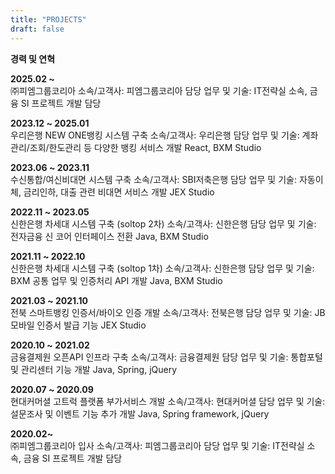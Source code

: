 ```yaml
---
title: "PROJECTS"
draft: false
---
```


**경력 및 연혁**
<br>

**2025.02 ~**<br/>
㈜피엠그룹코리아
소속/고객사: 피엠그룹코리아
담당 업무 및 기술: IT전략실 소속, 금융 SI 프로젝트 개발 담당

**2023.12 ~ 2025.01**
<br/>
우리은행 NEW ONE뱅킹 시스템 구축
소속/고객사: 우리은행
담당 업무 및 기술: 계좌관리/조회/한도관리 등 다양한 뱅킹 서비스 개발 React, BXM Studio

**2023.06 ~ 2023.11**
<br/>
수신통합/여신비대면 시스템 구축
소속/고객사: SBI저축은행
담당 업무 및 기술: 자동이체, 금리인하, 대출 관련 비대면 서비스 개발 JEX Studio

**2022.11 ~ 2023.05**
<br/>
신한은행 차세대 시스템 구축 (soltop 2차)
소속/고객사: 신한은행
담당 업무 및 기술: 전자금융 신 코어 인터페이스 전환 Java, BXM Studio

**2021.11 ~ 2022.10**
<br/>
신한은행 차세대 시스템 구축 (soltop 1차)
소속/고객사: 신한은행
담당 업무 및 기술: BXM 공통 업무 및 인증처리 API 개발 Java, BXM Studio

**2021.03 ~ 2021.10**
<br/>
전북 스마트뱅킹 인증서/바이오 인증 개발
소속/고객사: 전북은행
담당 업무 및 기술: JB모바일 인증서 발급 기능 JEX Studio

**2020.10 ~ 2021.02**
<br/>
금융결제원 오픈API 인프라 구축
소속/고객사: 금융결제원
담당 업무 및 기술: 통합포털 및 관리센터 기능 개발 Java, Spring, jQuery

**2020.07 ~ 2020.09**
<br/>
현대커머셜 고트럭 플랫폼 부가서비스 개발
소속/고객사: 현대커머셜
담당 업무 및 기술: 설문조사 및 이벤트 기능 추가 개발 Java, Spring framework, jQuery

**2020.02~**
<br/>
㈜피엠그룹코리아 입사
소속/고객사: 피엠그룹코리아
담당 업무 및 기술: IT전략실 소속, 금융 SI 프로젝트 개발 담당
